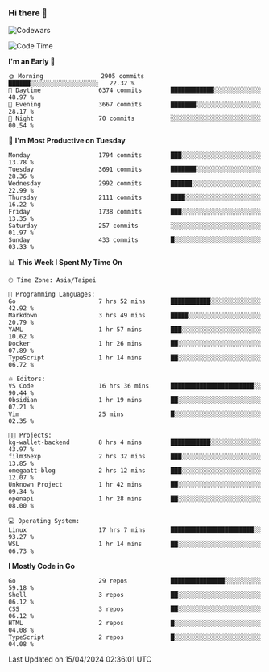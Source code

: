 ### Hi there 👋

![Codewars](https://www.codewars.com/users/omegaatt36/badges/small)

<!--START_SECTION:waka-->
![Code Time](http://img.shields.io/badge/Code%20Time-2%2C340%20hrs%2026%20mins-blue)

**I'm an Early 🐤** 

```text
🌞 Morning                2905 commits        ██████░░░░░░░░░░░░░░░░░░░   22.32 % 
🌆 Daytime                6374 commits        ████████████░░░░░░░░░░░░░   48.97 % 
🌃 Evening                3667 commits        ███████░░░░░░░░░░░░░░░░░░   28.17 % 
🌙 Night                  70 commits          ░░░░░░░░░░░░░░░░░░░░░░░░░   00.54 % 
```
📅 **I'm Most Productive on Tuesday** 

```text
Monday                   1794 commits        ███░░░░░░░░░░░░░░░░░░░░░░   13.78 % 
Tuesday                  3691 commits        ███████░░░░░░░░░░░░░░░░░░   28.36 % 
Wednesday                2992 commits        ██████░░░░░░░░░░░░░░░░░░░   22.99 % 
Thursday                 2111 commits        ████░░░░░░░░░░░░░░░░░░░░░   16.22 % 
Friday                   1738 commits        ███░░░░░░░░░░░░░░░░░░░░░░   13.35 % 
Saturday                 257 commits         ░░░░░░░░░░░░░░░░░░░░░░░░░   01.97 % 
Sunday                   433 commits         █░░░░░░░░░░░░░░░░░░░░░░░░   03.33 % 
```


📊 **This Week I Spent My Time On** 

```text
🕑︎ Time Zone: Asia/Taipei

💬 Programming Languages: 
Go                       7 hrs 52 mins       ███████████░░░░░░░░░░░░░░   42.92 % 
Markdown                 3 hrs 49 mins       █████░░░░░░░░░░░░░░░░░░░░   20.79 % 
YAML                     1 hr 57 mins        ███░░░░░░░░░░░░░░░░░░░░░░   10.62 % 
Docker                   1 hr 26 mins        ██░░░░░░░░░░░░░░░░░░░░░░░   07.89 % 
TypeScript               1 hr 14 mins        ██░░░░░░░░░░░░░░░░░░░░░░░   06.72 % 

🔥 Editors: 
VS Code                  16 hrs 36 mins      ███████████████████████░░   90.44 % 
Obsidian                 1 hr 19 mins        ██░░░░░░░░░░░░░░░░░░░░░░░   07.21 % 
Vim                      25 mins             █░░░░░░░░░░░░░░░░░░░░░░░░   02.35 % 

🐱‍💻 Projects: 
kg-wallet-backend        8 hrs 4 mins        ███████████░░░░░░░░░░░░░░   43.97 % 
film36exp                2 hrs 32 mins       ███░░░░░░░░░░░░░░░░░░░░░░   13.85 % 
omegaatt-blog            2 hrs 12 mins       ███░░░░░░░░░░░░░░░░░░░░░░   12.07 % 
Unknown Project          1 hr 42 mins        ██░░░░░░░░░░░░░░░░░░░░░░░   09.34 % 
openapi                  1 hr 28 mins        ██░░░░░░░░░░░░░░░░░░░░░░░   08.00 % 

💻 Operating System: 
Linux                    17 hrs 7 mins       ███████████████████████░░   93.27 % 
WSL                      1 hr 14 mins        ██░░░░░░░░░░░░░░░░░░░░░░░   06.73 % 
```

**I Mostly Code in Go** 

```text
Go                       29 repos            ███████████████░░░░░░░░░░   59.18 % 
Shell                    3 repos             ██░░░░░░░░░░░░░░░░░░░░░░░   06.12 % 
CSS                      3 repos             ██░░░░░░░░░░░░░░░░░░░░░░░   06.12 % 
HTML                     2 repos             █░░░░░░░░░░░░░░░░░░░░░░░░   04.08 % 
TypeScript               2 repos             █░░░░░░░░░░░░░░░░░░░░░░░░   04.08 % 
```




 Last Updated on 15/04/2024 02:36:01 UTC
<!--END_SECTION:waka-->

<!--
**omegaatt36/omegaatt36** is a ✨ _special_ ✨ repository because its `README.md` (this file) appears on your GitHub profile.

Here are some ideas to get you started:

- 🔭 I’m currently working on ...
- 🌱 I’m currently learning ...
- 👯 I’m looking to collaborate on ...
- 🤔 I’m looking for help with ...
- 💬 Ask me about ...
- 📫 How to reach me: ...
- 😄 Pronouns: ...
- ⚡ Fun fact: ...
-->
